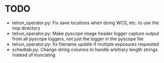 TODO
====

- telrun_operator.py: Fix save locations when doing WCS, etc. to use the tmp directory
- telrun_operator.py: Make pyscope image header logger capture output from all pyscope loggers, not just the logger in the pyscope file
- telrun_operator.py: fix filename update if multiple exposures requested
- schedtab.py: Change string columns to handle arbitrary length strings instead of truncating
